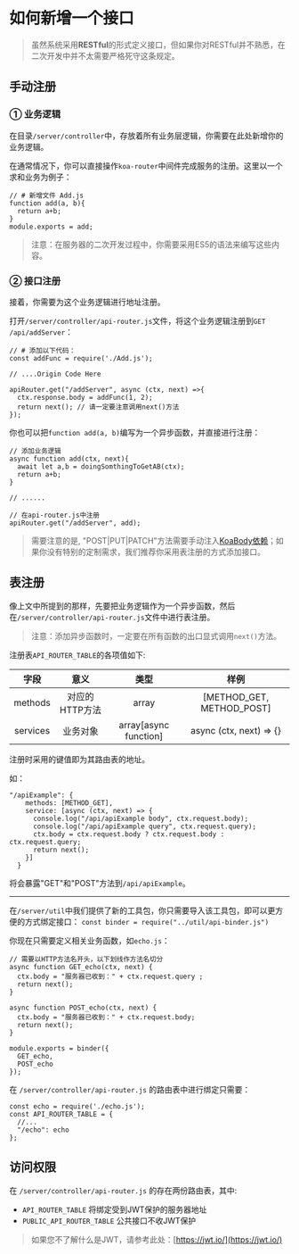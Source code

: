 # 如何新增一个接口


> 虽然系统采用**RESTful**的形式定义接口，但如果你对RESTful并不熟悉，在二次开发中并不太需要严格死守这条规定。

## 手动注册

### ① 业务逻辑

在目录`/server/controller`中，存放着所有业务层逻辑，你需要在此处新增你的业务逻辑。

在通常情况下，你可以直接操作`koa-router`中间件完成服务的注册。这里以一个求和业务为例子：
```
// # 新增文件 Add.js
function add(a, b){
  return a+b;
}
module.exports = add;
```

> 注意：在服务器的二次开发过程中，你需要采用ES5的语法来编写这些内容。

### ② 接口注册

接着，你需要为这个业务逻辑进行地址注册。

打开`/server/controller/api-router.js`文件，将这个业务逻辑注册到`GET /api/addServer`：

```
// # 添加以下代码：
const addFunc = require('./Add.js');

// ....Origin Code Here

apiRouter.get("/addServer", async (ctx, next) =>{
  ctx.response.body = addFunc(1, 2);
  return next(); // 请一定要注意调用next()方法
});
```

你也可以把`function add(a, b)`编写为一个异步函数，并直接进行注册：
```
// 添加业务逻辑
async function add(ctx, next){
  await let a,b = doingSomthingToGetAB(ctx);
  return a+b;
}

// ......

// 在api-router.js中注册
apiRouter.get("/addServer", add);
```

> 需要注意的是, "POST|PUT|PATCH"方法需要手动注入[KoaBody依赖](https://www.npmjs.com/package/koa-body)；如果你没有特别的定制需求，我们推荐你采用表注册的方式添加接口。

## 表注册

像上文中所提到的那样，先要把业务逻辑作为一个异步函数，然后在`/server/controller/api-router.js`文件中进行表注册。

> 注意：添加异步函数时，一定要在所有函数的出口显式调用`next()`方法。

注册表`API_ROUTER_TABLE`的各项值如下:

字段|意义|类型|样例
:-:|:-:|:-:|:-:
methods|对应的HTTP方法|array| [METHOD_GET, METHOD_POST]
services|业务对象|array[async function]|async (ctx, next) => {}

注册时采用的键值即为其路由表的地址。

如：
```
"/apiExample": {
    methods: [METHOD_GET],
    service: [async (ctx, next) => {
      console.log("/api/apiExample body", ctx.request.body);
      console.log("/api/apiExample query", ctx.request.query);
      ctx.body = ctx.request.body ? ctx.request.body : ctx.request.query;
      return next();
    }]
  }
```
将会暴露"GET"和"POST"方法到`/api/apiExample`。

---

在`/server/util`中我们提供了新的工具包，你只需要导入该工具包，即可以更方便的方式绑定接口：
`const binder = require("../util/api-binder.js")`

你现在只需要定义相关业务函数，如`echo.js`：

```
// 需要以HTTP方法名开头，以下划线作方法名切分
async function GET_echo(ctx, next) {
  ctx.body = "服务器已收到：" + ctx.request.query ;
  return next();
}

async function POST_echo(ctx, next) {
  ctx.body = "服务器已收到：" + ctx.request.body;
  return next();
}

module.exports = binder({
  GET_echo,
  POST_echo
});
```

在 `/server/controller/api-router.js` 的路由表中进行绑定只需要：

```
const echo = require('./echo.js');
const API_ROUTER_TABLE = {
  //...
  "/echo": echo
};
```

## 访问权限

在 `/server/controller/api-router.js` 的存在两份路由表，其中:
- `API_ROUTER_TABLE` 将绑定受到JWT保护的服务器地址
- `PUBLIC_API_ROUTER_TABLE` 公共接口不收JWT保护

> 如果您不了解什么是JWT，请参考此处：[https://jwt.io/](https://jwt.io/)